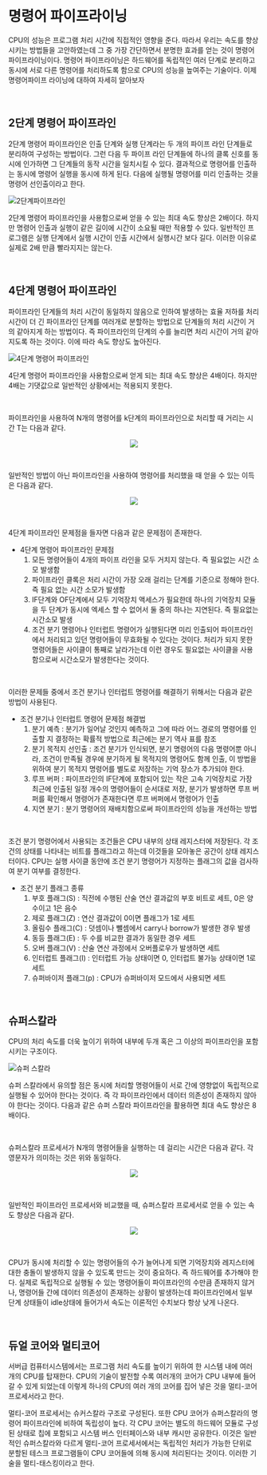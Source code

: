 # 명령어 파이프라이닝

CPU의 성능은 프로그램 처리 시간에 직접적인 영향을 준다. 따라서 우리는 속도를 향상시키는 방법들을 고안하였는데 그 중 가장 간단하면서 분명한 효과를 얻는 것이 명령어 파이프라이닝이다. 명령어 파이프라이닝은 하드웨어를 독립적인 여러 단계로 분리하고 동시에 서로 다른 명령어를 처리하도록 함으로 CPU의 성능을 높여주는 기술이다. 이제 명령어파이프 라이닝에 대하여 자세히 알아보자

<br>



## 2단계 명령어 파이프라인

2단계 명령어 파이프라인은 인출 단계와 실행 단계라는 두 개의 파이프 라인 단계들로 분리하여 구성하는 방법이다. 그런 다음 두 파이프 라인 단계들에 하나의 클록 신호를 동시에 인가하면 그 단계들의 동작 시간을 일치시킬 수 있다. 결과적으로 명령어를 인출하는 동시에 명령어 실행을 동시에 하게 된다. 다음에 실행될 명령어를 미리 인출하는 것을 명령어 선인출이라고 한다.

<img src="https://github.com/hansanguk0222/Computer_Architecture/blob/master/git%EC%9E%90%EB%A3%8C/CPU/2%EB%8B%A8%EA%B3%84%ED%8C%8C%EC%9D%B4%ED%94%84%EB%9D%BC%EC%9D%B8.jpg?raw=true" alt="2단계파이프라인"  />

2단계 명령어 파이프라인을 사용함으로써 얻을 수 있는 최대 속도 향상은 2배이다. 하지만 명령어 인출과 실행이 같은 길이에 시간이 소요될 때만 적용할 수 있다. 일반적인 프로그램은 실행 단계에서 실행 시간이 인출 시간에서 실행시간 보다 길다. 이러한 이유로 실제로 2배 만큼 빨라지지는 않는다.

<br>



## 4단계 명령어 파이프라인

파이프라인 단계들의 처리 시간이 동일하지 않음으로 인하여 발생하는 효율 저하를 처리 시간이 더 긴 파이프라인 단계를 여러개로 분할하는 방법으로 단계들의 처리 시간이 거의 같아지게 하는 방법이다. 즉 파이프라인의 단계의 수를 늘리면 처리 시간이 거의 같아지도록 하는 것이다. 이에 따라 속도 향상도 높아진다.

![4단계 명령어 파이프라인](https://github.com/hansanguk0222/Computer_Architecture/blob/master/git%EC%9E%90%EB%A3%8C/CPU/4%EB%8B%A8%EA%B3%84%ED%8C%8C%EC%9D%B4%ED%94%84%EB%9D%BC%EC%9D%B8.jpg?raw=true)

4단계 명령어 파이프라인을 사용함으로써 얻게 되는 최대 속도 향상은 4배이다. 하지만 4배는 기댓값으로 일반적인 상황에서는 적용되지 못한다.

<br>



파이프라인을 사용하여 N개의 명령어를 k단계의 파이프라인으로 처리할 때 거리는 시간 T는 다음과 같다.

<p align="center"><img src="https://github.com/hansanguk0222/Computer_Architecture/blob/master/git%EC%9E%90%EB%A3%8C/CPU/%ED%8C%8C%EC%9D%B4%ED%94%84%EB%9D%BC.gif?raw=true"></p>

<br>



일반적인 방법이 아닌 파이프라인을 사용하여 명령어를 처리했을 때 얻을 수 있는 이득은 다음과 같다.

<p align="center"><img src="https://github.com/hansanguk0222/Computer_Architecture/blob/master/git%EC%9E%90%EB%A3%8C/CPU/%ED%8C%8C%EC%9D%B4%ED%94%84%EB%9D%BC%EC%9D%B8Sp.gif?raw=true"></p>

<br>



4단계  파이프라인 문제점을 들자면 다음과 같은 문제점이 존재한다.

* 4단계 명령어 파이프라인 문제점
  1. 모든 명령어들이 4개의 파이프 라인을 모두 거치지 않는다. 즉 필요없는 시간 소모 발생함
  2. 파이프라인 클록은 처리 시간이 가장 오래 걸리는 단계를 기준으로 정해야 한다. 즉 필요 없는 시간 소모가 발생함
  3. IF단계와 OF단계에서 모두 기억장치 액세스가 필요한데 하나의 기억장치 모듈을 두 단계가 동시에 엑세스 할 수 없어서 둘 중의 하나는 지연된다. 즉 필요없는 시간소모 발생
  4. 조건 분기 명령어나 인터럽트 명령어가 실행된다면 미리 인출되어 파이프라인에서 처리되고 있던 명령어들이 무효화될 수 있다는 것이다. 처리가 되지 못한 명령어들은 사이클이 통째로 날라가는데 이런 경우도 필요없는 사이클을 사용함으로써 시간소모가 발생한다는 것이다.

<br>



이러한 문제들 중에서 조건 분기나 인터럽트 명령어를 해결하기 위해서는 다음과 같은 방법이 사용된다. 

* 조건 분기나 인터럽트 명령어 문제점 해결법
  1. 분기 예측 : 분기가 일어날 것인지 예측하고 그에 따라 어느 경로의 명령어를 인출할 지 결정하는 확률적 방법으로 최근에는 분기 역사 표를 참조
  2. 분기 목적지 선인출 : 조건 분기가 인식되면, 분기 명령어의 다음 명령어뿐 아니라, 조건이 만족될 경우에 분기하게 될 목적지의 명령어도 함께 인출, 이 방법을 위하여 분기 목적지 명령어를 별도로 저장하는 기억 장소가 추가되야 한다.
  3. 루프 버퍼 : 파이프라인의 IF단계에 포함되어 있는 작은 고속 기억장치로 가장 최근에 인출된 일정 개수의 명령어들이 순서대로 저장, 분기가 발생하면 루프 버퍼를 확인해서 명령어가 존재한다면 루프 버퍼에서 명령어가 인출
  4. 지연 분기 : 분기 명령어의 재배치함으로써 파이프라인의 성능을 개선하는 방법

<br>



조건 분기 명령어에서 사용되는 조건들은 CPU 내부의 상태 레지스터에 저장된다. 각 조건의 상태를 나타내는 비트를 플래그라고 하는데 이것들을 모아놓은 공간이 상태 레지스터이다. CPU는 실행 사이클 동안에 조건 분기 명령어가 지정하는 플래그의 값을 검사하여 분기 여부를 결정한다.

* 조건 분기 플래그 종류
  1. 부호 플래그(S) : 직전에 수행된 산술 연산 결과값의 부호 비트로 세트, 0은 양수이고 1은 음수
  2. 제로 플래그(Z) : 연산 결과값이 0이면 플래그가 1로 세트
  3. 올림수 플래그(C) : 덧셈이나 뺄셈에서 carry나 borrow가 발생한 경우 발생
  4. 동등 플래그(E) : 두 수를 비교한 결과가 동일한 경우 세트
  5. 오버 플래그(V) : 산술 연산 과정에서 오버플로우가 발생하면 세트
  6. 인터럽트 플래그(I) : 인터럽트 가능 상태이면 0, 인터럽트 불가능 상태이면 1로 세트
  7. 슈퍼바이저 플래그(p) : CPU가 슈퍼바이저 모드에서 사용되면 세트

<br>



## 슈퍼스칼라

CPU의 처리 속도를 더욱 높이기 위하여 내부에 두개 혹은 그 이상의 파이프라인을 포함시키는 구조이다. 

![슈퍼 스칼라](https://github.com/hansanguk0222/Computer_Architecture/blob/master/git%EC%9E%90%EB%A3%8C/CPU/%EC%8A%88%ED%8D%BC%EC%8A%A4%EC%B9%BC%EB%9D%BC.jpg?raw=true)

슈퍼 스칼라에서 유의할 점은 동시에 처리할 명령어들이 서로 간에 영향없이 독립적으로 실행될 수 있어야 한다는 것이다. 즉 각 파이프라인에서 데이터 의존성이 존재하지 않아야 한다는 것이다. 다음과 같은 슈퍼 스칼라 파이프라인을 활용하면 최대 속도 향상은 8배이다.

<br>



슈퍼스칼라 프로세서가 N개의 명령어들을 실행하는 데 걸리는 시간은 다음과 같다. 각 영문자가 의미하는 것은 위와 동일하다.

<p align="center"><img src="https://github.com/hansanguk0222/Computer_Architecture/blob/master/git%EC%9E%90%EB%A3%8C/CPU/%EC%8A%88%ED%8D%BC%EC%8A%A4%EC%B9%BC%EB%9D%BC.gif?raw=true"></p>

<br>



일반적인 파이프라인 프로세서와 비교했을 때, 슈퍼스칼라 프로세서로 얻을 수 있는 속도 향상은 다음과 같다.

<p align="center"><img src="https://github.com/hansanguk0222/Computer_Architecture/blob/master/git%EC%9E%90%EB%A3%8C/CPU/%EC%8A%88%ED%8D%BC%EC%8A%A4%EC%B9%BC%EB%9D%BCSp.gif?raw=true"></p>

<br>



CPU가 동시에 처리할 수 있는 명령어들의 수가 늘어나게 되면 기억장치와 레지스터에 대한 충돌이 발생하지 않을 수 있도록 만드는 것이 중요하다. 즉 하드웨어를 추가해야 한다. 실제로 독립적으로 실행될 수 있는 명령어들이 파이프라인의 수만큼 존재하지 않거나, 명령어들 간에 데이터 의존성이 존재하는 상황이 발생하는데 파이프라인에서 일부 단계 상태들이 idle상태에 들어가서 속도는 이론적인 수치보다 항상 낮게 나온다.

<br>



## 듀얼 코어와 멀티코어

서버급 컴퓨터시스템에서는 프로그램 처리 속도를 높이기 위하여 한 시스템 내에 여러 개의 CPU를 탑재한다. CPU의 기술이 발전할 수록 여러개의 코어가 CPU 내부에 들어갈 수 있게 되었는데 이렇게 하나의 CPU의 여러 개의 코어를 집어 넣은 것을 멀티-코어 프로세서라고 한다. 



멀티-코어 프로세서는 슈커스칼라 구조로 구성된다. 또한 CPU 코어가  슈퍼스칼라의 명령어 파이프라인에 비하여 독립성이 높다. 각 CPU 코어는 별도의 하드웨어 모듈로 구성된 상태로 칩에 포함되고 시스템 버스 인터페이스와 내부 캐시만 공유한다. 이것은 일반적인 슈퍼스칼라와 다르게 멀티-코어 프로세서에서는 독립적인 처리가 가능한 단위로 분할된 테스크 프로그램들이 CPU 코어들에 의해 동시에 처리된다는 것이다. 이러한 기술을 멀티-태스킹이라고 한다.